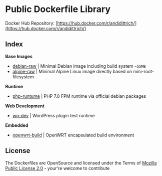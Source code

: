 Public Dockerfile Library
==============================

Docker Hub Repository: [https://hub.docker.com/r/andidittrich/](https://hub.docker.com/r/andidittrich/)

Index
----------------------------

**Base Images**

* [debian-raw](debian-raw/) | Minimal Debian image including build system `~55MB`
* [alpine-raw](alpine-raw/) | Minimal Alpine Linux image directly based on mini-root-filesystem

**Runtime**

* [php-runtume](php-runtime/) | PHP 7.0 FPM runtime via official debian packages

**Web Development**

* [wp-dev](wp-dev/) | WordPress plugin test runtime

**Embedded**

* [openwrt-build](openwrt-build/) | OpenWRT encapsulated build environment

License
------------------------------
The Dockerfiles are OpenSource and licensed under the Terms of [Mozilla Public License 2.0](https://opensource.org/licenses/MPL-2.0) - your're welcome to contribute